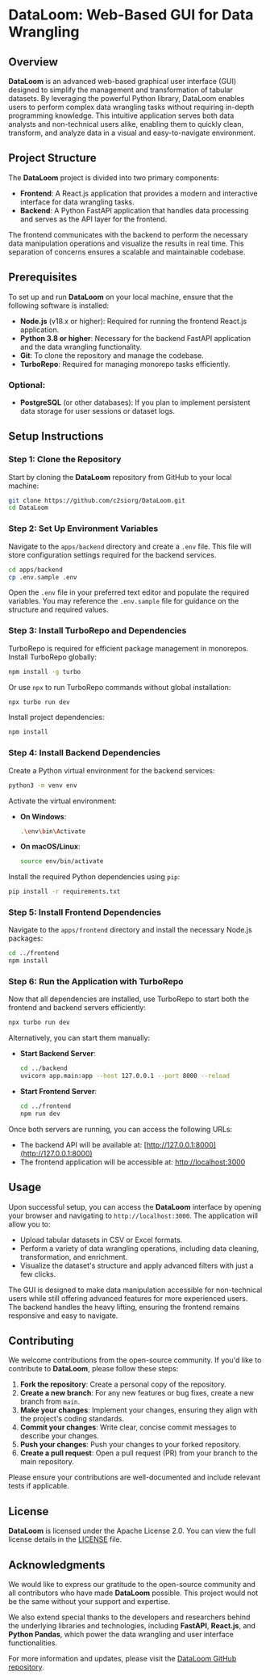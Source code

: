 # DataLoom: Web-Based GUI for Data Wrangling

## Overview

**DataLoom** is an advanced web-based graphical user interface (GUI) designed to simplify the management and transformation of tabular datasets. By leveraging the powerful Python library, DataLoom enables users to perform complex data wrangling tasks without requiring in-depth programming knowledge. This intuitive application serves both data analysts and non-technical users alike, enabling them to quickly clean, transform, and analyze data in a visual and easy-to-navigate environment.

## Project Structure

The **DataLoom** project is divided into two primary components:

- **Frontend**: A React.js application that provides a modern and interactive interface for data wrangling tasks.
- **Backend**: A Python FastAPI application that handles data processing and serves as the API layer for the frontend.

The frontend communicates with the backend to perform the necessary data manipulation operations and visualize the results in real time. This separation of concerns ensures a scalable and maintainable codebase.

## Prerequisites

To set up and run **DataLoom** on your local machine, ensure that the following software is installed:

- **Node.js** (v18.x or higher): Required for running the frontend React.js application.
- **Python 3.8 or higher**: Necessary for the backend FastAPI application and the data wrangling functionality.
- **Git**: To clone the repository and manage the codebase.
- **TurboRepo**: Required for managing monorepo tasks efficiently.

### Optional:

- **PostgreSQL** (or other databases): If you plan to implement persistent data storage for user sessions or dataset logs.

## Setup Instructions

### Step 1: Clone the Repository

Start by cloning the **DataLoom** repository from GitHub to your local machine:

```bash
git clone https://github.com/c2siorg/DataLoom.git
cd DataLoom
```

### Step 2: Set Up Environment Variables

Navigate to the `apps/backend` directory and create a `.env` file. This file will store configuration settings required for the backend services.

```bash
cd apps/backend
cp .env.sample .env
```

Open the `.env` file in your preferred text editor and populate the required variables. You may reference the `.env.sample` file for guidance on the structure and required values.

### Step 3: Install TurboRepo and Dependencies

TurboRepo is required for efficient package management in monorepos. Install TurboRepo globally:

```bash
npm install -g turbo
```

Or use `npx` to run TurboRepo commands without global installation:

```bash
npx turbo run dev
```

Install project dependencies:

```bash
npm install
```

### Step 4: Install Backend Dependencies

Create a Python virtual environment for the backend services:

```bash
python3 -m venv env
```

Activate the virtual environment:

- **On Windows**:

  ```bash
  .\env\bin\Activate
  ```

- **On macOS/Linux**:

  ```bash
  source env/bin/activate
  ```

Install the required Python dependencies using `pip`:

```bash
pip install -r requirements.txt
```

### Step 5: Install Frontend Dependencies

Navigate to the `apps/frontend` directory and install the necessary Node.js packages:

```bash
cd ../frontend
npm install
```

### Step 6: Run the Application with TurboRepo

Now that all dependencies are installed, use TurboRepo to start both the frontend and backend servers efficiently:

```bash
npx turbo run dev
```

Alternatively, you can start them manually:

- **Start Backend Server**:

  ```bash
  cd ../backend
  uvicorn app.main:app --host 127.0.0.1 --port 8000 --reload
  ```

- **Start Frontend Server**:

  ```bash
  cd ../frontend
  npm run dev
  ```

Once both servers are running, you can access the following URLs:

- The backend API will be available at: [http://127.0.0.1:8000](http://127.0.0.1:8000)
- The frontend application will be accessible at: [http://localhost:3000](http://localhost:3000)

## Usage

Upon successful setup, you can access the **DataLoom** interface by opening your browser and navigating to `http://localhost:3000`. The application will allow you to:

- Upload tabular datasets in CSV or Excel formats.
- Perform a variety of data wrangling operations, including data cleaning, transformation, and enrichment.
- Visualize the dataset's structure and apply advanced filters with just a few clicks.

The GUI is designed to make data manipulation accessible for non-technical users while still offering advanced features for more experienced users. The backend handles the heavy lifting, ensuring the frontend remains responsive and easy to navigate.

## Contributing

We welcome contributions from the open-source community. If you'd like to contribute to **DataLoom**, please follow these steps:

1. **Fork the repository**: Create a personal copy of the repository.
2. **Create a new branch**: For any new features or bug fixes, create a new branch from `main`.
3. **Make your changes**: Implement your changes, ensuring they align with the project's coding standards.
4. **Commit your changes**: Write clear, concise commit messages to describe your changes.
5. **Push your changes**: Push your changes to your forked repository.
6. **Create a pull request**: Open a pull request (PR) from your branch to the main repository.

Please ensure your contributions are well-documented and include relevant tests if applicable.

## License

**DataLoom** is licensed under the Apache License 2.0. You can view the full license details in the [LICENSE](LICENSE) file.

## Acknowledgments

We would like to express our gratitude to the open-source community and all contributors who have made **DataLoom** possible. This project would not be the same without your support and expertise.

We also extend special thanks to the developers and researchers behind the underlying libraries and technologies, including **FastAPI**, **React.js**, and **Python Pandas**, which power the data wrangling and user interface functionalities.

For more information and updates, please visit the [DataLoom GitHub repository](https://github.com/c2siorg/DataLoom).
